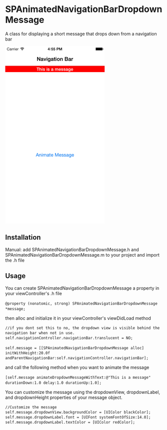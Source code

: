 #  SPAnimatedNavigationBarDropdownMessage

A class for displaying a short message that drops down from a navigation bar 

![SPAnimatedNavigationBarDropdownMessage Screenshot](https://raw.githubusercontent.com/stonepreston/SPAnimatedNavigationBarDropdownMessage/master/ScreenShot.png)

## Installation

Manual: add SPAnimatedNavigationBarDropdownMessage.h and SPAnimatedNavigationBarDropdownMessage.m to your project and import the .h file

## Usage

You can create SPAnimatedNavigationBarDropdownMessage a property in your viewController's .h file

`@property (nonatomic, strong) SPAnimatedNavigationBarDropdownMessage *message;`

then alloc and initialize it in your viewController's viewDidLoad method

```
//if you dont set this to no, the dropdown view is visible behind the navigation bar when not in use.
self.navigationController.navigationBar.translucent = NO;
    
self.message = [[SPAnimatedNavigationBarDropdownMessage alloc] initWithHeight:20.0f andParentNavigationBar:self.navigationController.navigationBar];
```

and call the following method when you want to animate the message

`[self.message animateDropdownMessageWithText:@"This is a message" durationDown:1.0 delay:1.0 durationUp:1.0];`

You can customize the message using the dropdownView, dropdownLabel, and dropdownHeight properties of your message object. 

```
//Customize the message
self.message.dropdownView.backgroundColor = [UIColor blackColor];
self.message.dropdownLabel.font = [UIFont systemFontOfSize:14.0];
self.message.dropdownLabel.textColor = [UIColor redColor];
```
